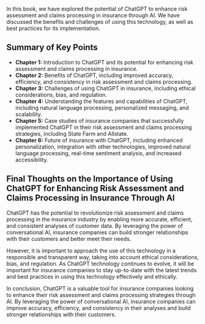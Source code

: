 
In this book, we have explored the potential of ChatGPT to enhance risk assessment and claims processing in insurance through AI. We have discussed the benefits and challenges of using this technology, as well as best practices for its implementation.

Summary of Key Points
---------------------

* **Chapter 1:** Introduction to ChatGPT and its potential for enhancing risk assessment and claims processing in insurance.
* **Chapter 2:** Benefits of ChatGPT, including improved accuracy, efficiency, and consistency in risk assessment and claims processing.
* **Chapter 3:** Challenges of using ChatGPT in insurance, including ethical considerations, bias, and regulation.
* **Chapter 4:** Understanding the features and capabilities of ChatGPT, including natural language processing, personalized messaging, and scalability.
* **Chapter 5:** Case studies of insurance companies that successfully implemented ChatGPT in their risk assessment and claims processing strategies, including State Farm and Allstate.
* **Chapter 6:** Future of insurance with ChatGPT, including enhanced personalization, integration with other technologies, improved natural language processing, real-time sentiment analysis, and increased accessibility.

Final Thoughts on the Importance of Using ChatGPT for Enhancing Risk Assessment and Claims Processing in Insurance Through AI
-----------------------------------------------------------------------------------------------------------------------------

ChatGPT has the potential to revolutionize risk assessment and claims processing in the insurance industry by enabling more accurate, efficient, and consistent analyses of customer data. By leveraging the power of conversational AI, insurance companies can build stronger relationships with their customers and better meet their needs.

However, it is important to approach the use of this technology in a responsible and transparent way, taking into account ethical considerations, bias, and regulation. As ChatGPT technology continues to evolve, it will be important for insurance companies to stay up-to-date with the latest trends and best practices in using this technology effectively and ethically.

In conclusion, ChatGPT is a valuable tool for insurance companies looking to enhance their risk assessment and claims processing strategies through AI. By leveraging the power of conversational AI, insurance companies can improve accuracy, efficiency, and consistency in their analyses and build stronger relationships with their customers.
